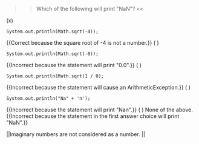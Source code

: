 >>Which of the following will print "NaN"? <<

(x) <pre><code>System.out.println(Math.sqrt(-4));</code></pre> {{Correct because the square root of -4 is not a number.}}
( ) <pre><code>System.out.println(Math.sqrt(-0));</code></pre> {{Incorrect because the statement will print "0.0".}}
( ) <pre><code>System.out.println(Math.sqrt(1 / 0);</code></pre> {{Incorrect because the statement will cause an ArithmeticException.}}
( ) <pre><code>System.out.println("Na" + 'n');</code></pre> {{Incorrect because the statement will print "Nan".}}
( ) None of the above. {{Incorrect because the statement in the first answer choice will print "NaN".}}

||Imaginary numbers are not considered as a number. ||

